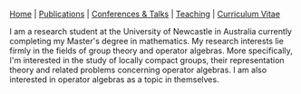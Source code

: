 [Home](https://max-carter-math.github.io/home/) | [Publications](./publications.html) | [Conferences & Talks](./conf_talks.html) | [Teaching](./teaching.html) | [Curriculum Vitae](./CV.pdf)

I am a research student at the University of Newcastle in Australia currently completing my Master's degree in mathematics. My research interests lie firmly in the fields of group theory and operator algebras. More specifically, I'm interested in the study of locally compact groups, their representation theory and related problems concerning operator algebras. I am also interested in operator algebras as a topic in themselves.



